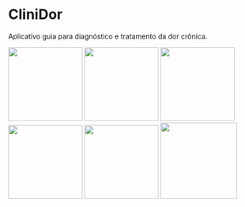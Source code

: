 # CliniDor

Aplicativo guia para diagnóstico e tratamento da dor crônica.

<p float="left">
  <img src="https://github.com/isadora-vieira-ramos/clini_dor/assets/36307163/5f4220d3-f0b2-4310-aa0f-700f11a2620b" width="150" />
  <img src="https://github.com/isadora-vieira-ramos/clini_dor/assets/36307163/ba119459-7d83-42f9-814f-bee9723d7f98" width="150" />
  <img src="https://github.com/isadora-vieira-ramos/clini_dor/assets/36307163/d1ff8fc8-bb06-4ed0-ade0-50921d0007da" width="150" />
  <img src="https://github.com/isadora-vieira-ramos/clini_dor/assets/36307163/2812d9c7-74fc-488a-99c3-b15bce49c450" width="150" />
  <img src="https://github.com/isadora-vieira-ramos/clini_dor/assets/36307163/e251541f-08e0-43e5-893a-ccfad15a0cc7" width="150" />
  <img src="https://github.com/isadora-vieira-ramos/clini_dor/assets/36307163/f1dd0afe-2ff3-4212-b309-8eadd9454470" width="155" />
</p>
